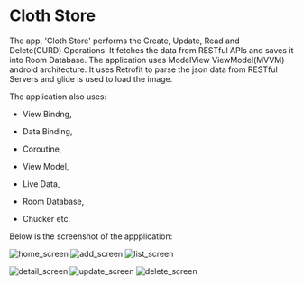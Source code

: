 # Cloth Store

The app, 'Cloth Store' performs the Create, Update, Read and Delete(CURD) Operations. It fetches the data from RESTful APIs and saves it into Room Database. The application 
uses ModelView ViewModel(MVVM) android architecture. It uses Retrofit to parse the json data from RESTful Servers and glide is used to load the image.

The application also uses:

- View Bindng,

- Data Binding, 

- Coroutine, 

- View Model, 

- Live Data, 

- Room Database, 

- Chucker etc.

Below is the screenshot of the appplication:

![home_screen](https://user-images.githubusercontent.com/119520622/210178465-4d9945ee-5111-4c4d-bf25-30c742d2c0b7.png)
![add_screen](https://user-images.githubusercontent.com/119520622/210178567-f25fe59d-66d9-461c-8213-01a184c9123a.png)
![list_screen](https://user-images.githubusercontent.com/119520622/210178573-65aa29ad-676e-466a-a9e2-e8aeca68784d.png)


![detail_screen](https://user-images.githubusercontent.com/119520622/210178580-aa81c06d-188a-4880-8585-a699d49f0037.png)
![update_screen](https://user-images.githubusercontent.com/119520622/210178585-5999192f-669c-4ed4-af26-02ef3e69f1b2.png)
![delete_screen](https://user-images.githubusercontent.com/119520622/210178588-9f33d35d-9392-473c-b0eb-451e4de2e0ac.png)




